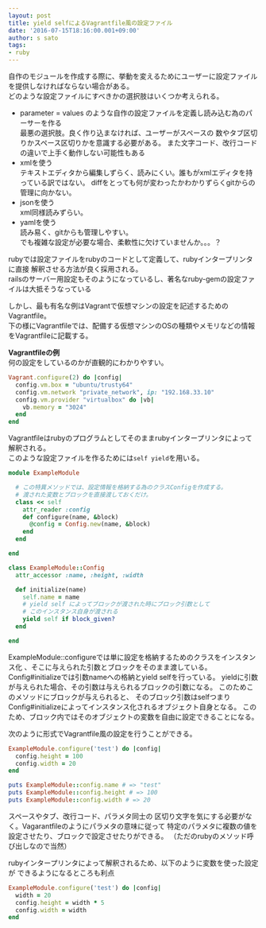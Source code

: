 ```yaml
---
layout: post
title: yield selfによるVagrantfile風の設定ファイル
date: '2016-07-15T18:16:00.001+09:00'
author: s sato
tags:
- ruby
---
```


自作のモジュールを作成する際に、挙動を変えるためにユーザーに設定ファイルを提供しなければならない場合がある。  
どのような設定ファイルにすべきかの選択肢はいくつか考えられる。

- parameter = values  のような自作の設定ファイルを定義し読み込む為のパーサーを作る  
最悪の選択肢。良く作り込まなければ、ユーザーがスペースの
数やタブ区切りかスペース区切りかを意識する必要がある。
また文字コード、改行コードの違いで上手く動作しない可能性もある
- xmlを使う  
テキストエディタから編集しずらく、読みにくい。誰もがxmlエディタを持っている訳ではない。
diffをとっても何が変わったかわかりずらくgitからの管理に向かない。
- jsonを使う  
xml同様読みずらい。
- yamlを使う  
読み易く、gitからも管理しやすい。  
でも複雑な設定が必要な場合、柔軟性に欠けていませんか。。。？

rubyでは設定ファイルをrubyのコードとして定義して、rubyインタープリンタに直接
解釈させる方法が良く採用される。  
railsのサーバー用設定もそのようになっているし、著名なruby-gemの設定ファイルは大抵そうなっている  

しかし、最も有名な例はVagrantで仮想マシンの設定を記述するためのVagrantfile。  
下の様にVagrantfileでは、配備する仮想マシンのOSの種類やメモリなどの情報をVagrantfileに記載する。  

**Vagrantfileの例**  
何の設定をしているのかが直観的にわかりやすい。
```ruby
Vagrant.configure(2) do |config|
  config.vm.box = "ubuntu/trusty64"
  config.vm.network "private_network", ip: "192.168.33.10"
  config.vm.provider "virtualbox" do |vb|
    vb.memory = "3024"
  end
end
```

Vagrantfileはrubyのプログラムとしてそのままrubyインタープリンタによって解釈される。  
このような設定ファイルを作るためには```self yield```を用いる。


```ruby
module ExampleModule

  # この特異メソッドでは、設定情報を格納する為のクラスConfigを作成する。
  # 渡された変数とブロックを直接渡しておくだけ。
  class << self
    attr_reader :config
    def configure(name, &block)
      @config = Config.new(name, &block)
    end
  end

end

class ExampleModule::Config
  attr_accessor :name, :height, :width

  def initialize(name)
    self.name = name
    # yield self によってブロックが渡された時にブロック引数として
    # このインスタンス自身が渡される
    yield self if block_given?
  end

end
```

ExampleModule::configureでは単に設定を格納するためのクラスをインスタンス化
、そこに与えられた引数とブロックをそのまま渡している。  
Config#initializeでは引数nameへの格納とyield selfを行っている。
yieldに引数が与えられた場合、その引数は与えられるブロックの引数になる。
このためこのメソッドにブロックが与えられると、
そのブロック引数はselfつまりConfig#initializeによってインスタンス化されるオブジェクト自身となる。
このため、ブロック内ではそのオブジェクトの変数を自由に設定できることになる。  

次のように形式でVagrantfile風の設定を行うことができる。

```ruby
ExampleModule.configure('test') do |config|
  config.height = 100
  config.width = 20
end

puts ExampleModule::config.name # => "test"
puts ExampleModule::config.height # => 100
puts ExampleModule::config.width # => 20
```

スペースやタブ、改行コード、パラメタ同士の
区切り文字を気にする必要がなく。Vagarantfileのようにパラメタの意味に従って
特定のパラメタに複数の値を設定させたり、ブロックで設定させたりができる。
（ただのrubyのメソッド呼び出しなので当然）  

rubyインタープリンタによって解釈されるため、以下のように変数を使った設定が
できるようになるところも利点

```ruby
ExampleModule.configure('test') do |config|
  width = 20
  config.height = width * 5
  config.width = width
end
```
